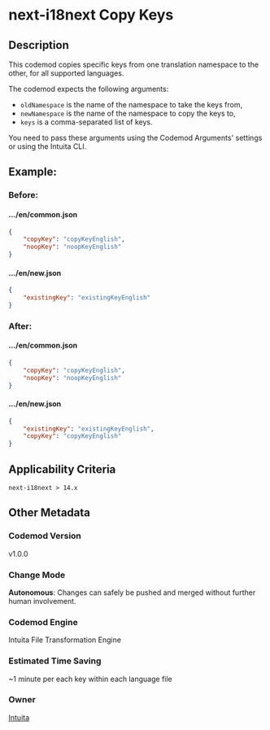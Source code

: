 # next-i18next Copy Keys

## Description

This codemod copies specific keys from one translation namespace to the other, for all supported languages.

The codemod expects the following arguments:

-   `oldNamespace` is the name of the namespace to take the keys from,
-   `newNamespace` is the name of the namespace to copy the keys to,
-   `keys` is a comma-separated list of keys.

You need to pass these arguments using the Codemod Arguments' settings or using the Intuita CLI.

## Example:

### Before:

#### .../en/common.json

```json
{
	"copyKey": "copyKeyEnglish",
	"noopKey": "noopKeyEnglish"
}
```

#### .../en/new.json

```json
{
	"existingKey": "existingKeyEnglish"
}
```

### After:

#### .../en/common.json

```json
{
	"copyKey": "copyKeyEnglish",
	"noopKey": "noopKeyEnglish"
}
```

#### .../en/new.json

```json
{
	"existingKey": "existingKeyEnglish",
	"copyKey": "copyKeyEnglish"
}
```

## Applicability Criteria

`next-i18next > 14.x`

## Other Metadata

### Codemod Version

v1.0.0

### Change Mode

**Autonomous**: Changes can safely be pushed and merged without further human involvement.

### **Codemod Engine**

Intuita File Transformation Engine

### Estimated Time Saving

~1 minute per each key within each language file

### Owner

[Intuita](https://github.com/intuita-inc)
